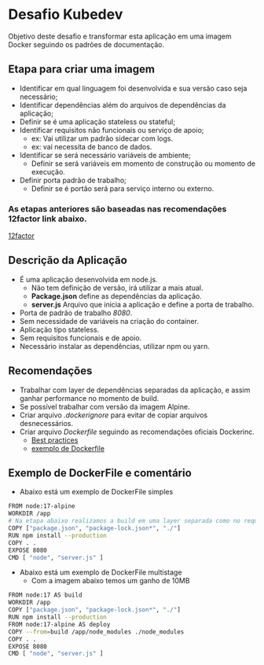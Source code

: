 # Desafio Kubedev
Objetivo deste desafio e transformar esta aplicação em uma imagem Docker seguindo os padrões de documentação.
## Etapa para criar uma imagem
  * Identificar em qual linguagem foi desenvolvida e sua versão caso seja necessário;
  * Identificar dependências além do arquivos de dependências da aplicação;
  * Definir se é uma aplicação stateless ou stateful;
  * Identificar requisitos não funcionais ou serviço de apoio;
    * ex: Vai utilizar um padrão sidecar com logs.
    * ex: vai necessita de banco de dados.
  * Identificar se será necessário variáveis de ambiente;
    * Definir se será variáveis em momento de construção ou momento de execução.
  * Definir porta padrão de trabalho;
    * Definir se é portão será para serviço interno ou externo.
### As etapas anteriores são baseadas nas recomendações 12factor link abaixo.
  [12factor](https://12factor.net/)

## Descrição da Aplicação
  - É uma aplicação desenvolvida em node.js.
    - Não tem definição de versão, irá utilizar a mais atual.
    - **Package.json** define as dependências da aplicação.
    * **server.js** Arquivo que inicia a aplicação e define a porta de trabalho. 
  - Porta de padrão de trabalho *8080*.
  - Sem necessidade de variáveis na criação do container.
  - Aplicação tipo stateless.
  - Sem requisitos funcionais e de apoio.
  - Necessário instalar as dependências, utilizar npm ou yarn.

## Recomendações
  - Trabalhar com layer de dependências separadas da aplicação, e assim ganhar performance no momento de build.
  - Se possível trabalhar com versão da imagem Alpine.
  - Criar arquivo *.dockerignore*  para evitar de copiar arquivos desnecessários.
  - Criar arquivo *Dockerfile* seguindo as recomendações oficiais Dockerinc.
    - [Best practices](https://docs.docker.com/develop/develop-images/dockerfile_best-practices/)
    - [exemplo de Dockerfile](https://docs.docker.com/language/nodejs/build-images/)
## Exemplo de DockerFile e comentário
  - Abaixo está um exemplo de DockerFile simples
```sh
FROM node:17-alpine 
WORKDIR /app
# Na etapa abaixo realizamos a build em uma layer separada como no requisito. 
COPY ["package.json", "package-lock.json*", "./"]
RUN npm install --production
COPY . .
EXPOSE 8080
CMD [ "node", "server.js" ]
  ```

  - Abaixo está um exemplo de DockerFile multistage 
    - Com a imagem abaixo temos um ganho de 10MB
```sh
FROM node:17 AS build
WORKDIR /app
COPY ["package.json", "package-lock.json*", "./"]
RUN npm install --production
FROM node:17-alpine AS deploy
COPY --from=build /app/node_modules ./node_modules
COPY . .
EXPOSE 8080
CMD [ "node", "server.js" ]
``` 
